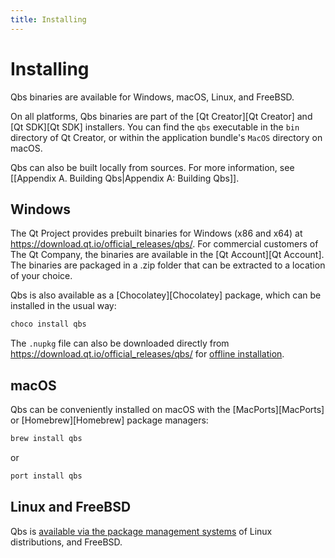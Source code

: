 ```yaml
---
title: Installing
---
```


# Installing

Qbs binaries are available for Windows, macOS, Linux, and FreeBSD.

On all platforms, Qbs binaries are part of the [Qt Creator][Qt Creator] and [Qt SDK][Qt SDK]
installers. You can find the `qbs` executable in the `bin` directory of
Qt Creator, or within the application bundle's `MacOS` directory on macOS.

Qbs can also be built locally from sources. For more information, see
[[Appendix A. Building Qbs|Appendix A: Building Qbs]].

## Windows

The Qt Project provides prebuilt binaries for Windows (x86 and x64) at
<https://download.qt.io/official_releases/qbs/>. For commercial customers of
The Qt Company, the binaries are available in the [Qt Account][Qt Account].
The binaries are packaged in a .zip folder that can be extracted to a location
of your choice.

Qbs is also available as a [Chocolatey][Chocolatey] package, which can be installed in
the usual way:

```powershell
choco install qbs
```

The `.nupkg` file can also be downloaded directly from
<https://download.qt.io/official_releases/qbs/> for
[offline installation](https://chocolatey.org/security#organizational-use-of-chocolatey).

## macOS

Qbs can be conveniently installed on macOS with the [MacPorts][MacPorts] or [Homebrew][Homebrew]
package managers:

```sh
brew install qbs
```

or

```sh
port install qbs
```

## Linux and FreeBSD

Qbs is [available via the
package management systems](https://repology.org/metapackage/qbs/versions) of Linux distributions, and FreeBSD.
